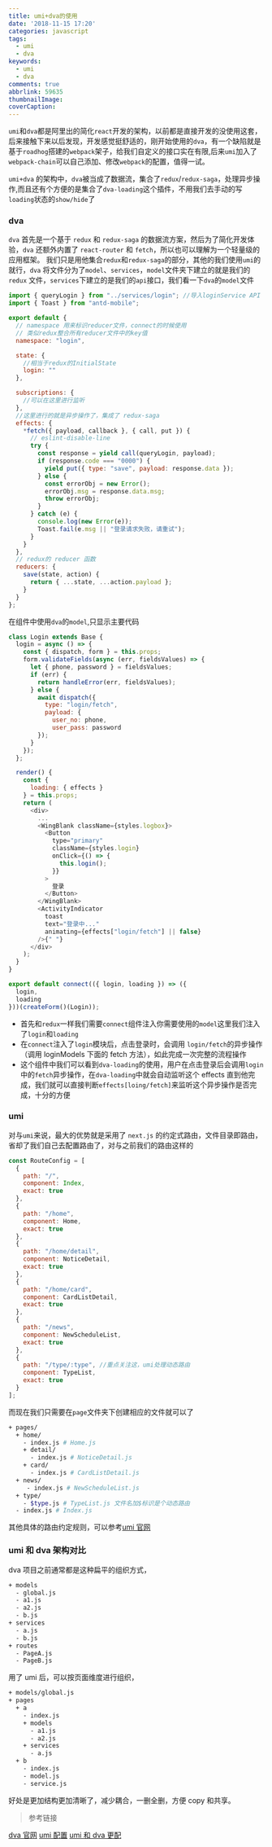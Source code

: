 ```yaml
---
title: umi+dva的使用
date: '2018-11-15 17:20'
categories: javascript
tags:
  - umi
  - dva
keywords:
  - umi
  - dva
comments: true
abbrlink: 59635
thumbnailImage:
coverCaption:
---
```


`umi`和`dva`都是阿里出的简化`react`开发的架构，以前都是直接开发的没使用这套，后来接触下来以后发现，开发感觉挺舒适的，刚开始使用的`dva`，有一个缺陷就是基于`roadhog`搭建的`webpack`架子，给我们自定义的接口实在有限,后来`umi`加入了`webpack-chain`可以自己添加、修改`webpack`的配置，值得一试。

<!-- more -->

`umi+dva` 的架构中，`dva`被当成了数据流，集合了`redux`/`redux-saga`，处理异步操作,而且还有个方便的是集合了`dva-loading`这个插件，不用我们去手动的写`loading`状态的`show/hide`了

### dva

`dva` 首先是一个基于 `redux` 和 `redux-saga` 的数据流方案，然后为了简化开发体验，`dva` 还额外内置了 `react-router` 和 `fetch`，所以也可以理解为一个轻量级的应用框架。
我们只是用他集合`redux`和`redux-saga`的部分，其他的我们使用`umi`的就行，`dva` 将文件分为了`model`、`services`，`model`文件夹下建立的就是我们的 `redux` 文件，`services`下建立的是我们的`api`接口，我们看一下`dva`的`model`文件

```javascript models/login.js
import { queryLogin } from "../services/login"; //导入loginService API 接口
import { Toast } from "antd-mobile";

export default {
  // namespace 用来标识reducer文件，connect的时候使用
  // 类似redux整合所有reducer文件中的key值
  namespace: "login",

  state: {
    //相当于redux的InitialState
    login: ""
  },

  subscriptions: {
    //可以在这里进行监听
  },
  //这里进行的就是异步操作了，集成了 redux-saga
  effects: {
    *fetch({ payload, callback }, { call, put }) {
      // eslint-disable-line
      try {
        const response = yield call(queryLogin, payload);
        if (response.code === "0000") {
          yield put({ type: "save", payload: response.data });
        } else {
          const errorObj = new Error();
          errorObj.msg = response.data.msg;
          throw errorObj;
        }
      } catch (e) {
        console.log(new Error(e));
        Toast.fail(e.msg || "登录请求失败，请重试");
      }
    }
  },
  // redux的 reducer 函数
  reducers: {
    save(state, action) {
      return { ...state, ...action.payload };
    }
  }
};
```

在组件中使用`dva`的`model`,只显示主要代码

```javascript
class Login extends Base {
  login = async () => {
    const { dispatch, form } = this.props;
    form.validateFields(async (err, fieldsValues) => {
      let { phone, password } = fieldsValues;
      if (err) {
        return handleError(err, fieldsValues);
      } else {
        await dispatch({
          type: "login/fetch",
          payload: {
            user_no: phone,
            user_pass: password
        });
      }
    });
  };

  render() {
    const {
      loading: { effects }
    } = this.props;
    return (
      <div>
        ...
        <WingBlank className={styles.logbox}>
          <Button
            type="primary"
            className={styles.login}
            onClick={() => {
              this.login();
            }}
          >
            登录
          </Button>
        </WingBlank>
        <ActivityIndicator
          toast
          text="登录中..."
          animating={effects["login/fetch"] || false}
        />{" "}
      </div>
    );
  }
}

export default connect(({ login, loading }) => ({
  login,
  loading
}))(createForm()(Login));
```

- 首先和`redux`一样我们需要`connect`组件注入你需要使用的`model`这里我们注入了`login`和`loading`
- 在`connect`注入了`login`模块后，点击登录时，会调用 `login/fetch`的异步操作（调用 loginModels 下面的 fetch 方法），如此完成一次完整的流程操作
- 这个组件中我们可以看到`dva-loading`的使用，用户在点击登录后会调用`login`中的`fetch`异步操作，在`dva-loading`中就会自动监听这个 effects 直到他完成，我们就可以直接判断`effects[loing/fetch]`来监听这个异步操作是否完成，十分的方便

### umi

对与`umi`来说，最大的优势就是采用了 `next.js` 的约定式路由，文件目录即路由， 省却了我们自己去配置路由了，对与之前我们的路由这样的

```javascript
const RouteConfig = [
  {
    path: "/",
    component: Index,
    exact: true
  },
  {
    path: "/home",
    component: Home,
    exact: true
  },
  {
    path: "/home/detail",
    component: NoticeDetail,
    exact: true
  },
  {
    path: "/home/card",
    component: CardListDetail,
    exact: true
  },
  {
    path: "/news",
    component: NewScheduleList,
    exact: true
  },
  {
    path: "/type/:type", //重点关注这，umi处理动态路由
    component: TypeList,
    exact: true
  }
];
```

而现在我们只需要在`page`文件夹下创建相应的文件就可以了

```bash
+ pages/
  + home/
    - index.js # Home.js
    + detail/
      - index.js # NoticeDetail.js
    + card/
      - index.js # CardListDetail.js
  + news/
     - index.js # NewScheduleList.js
  + type/
    - $type.js # TypeList.js 文件名加$标识是个动态路由
  - index.js # Index.js
```

其他具体的路由约定规则，可以参考[umi 官网](https://umijs.org/zh/guide/router.html#%E7%BA%A6%E5%AE%9A%E5%BC%8F%E8%B7%AF%E7%94%B1)

### umi 和 dva 架构对比

dva 项目之前通常都是这种扁平的组织方式，

```bash
+ models
  - global.js
  - a1.js
  - a2.js
  - b.js
+ services
  - a.js
  - b.js
+ routes
  - PageA.js
  - PageB.js
```

用了 umi 后，可以按页面维度进行组织，

```bash
+ models/global.js
+ pages
  + a
    - index.js
    + models
      - a1.js
      - a2.js
    + services
      - a.js
  + b
    - index.js
    - model.js
    - service.js
```

好处是更加结构更加清晰了，减少耦合，一删全删，方便 copy 和共享。

> 参考链接

[dva 官网](https://dvajs.com/guide/)
[umi 配置](https://umijs.org/zh/config/#%E5%9F%BA%E6%9C%AC%E9%85%8D%E7%BD%AE)
[umi 和 dva 更配](https://github.com/sorrycc/blog/issues/66)
